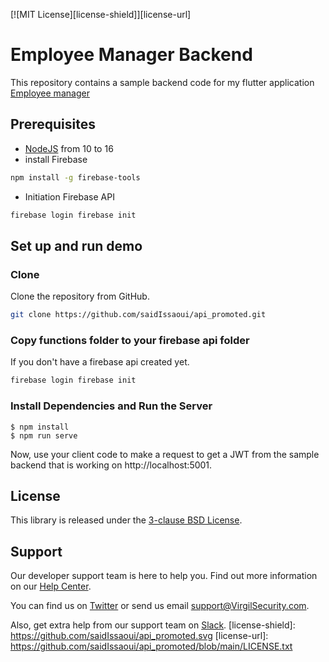[![MIT License][license-shield]][license-url]
# Employee Manager Backend 

This repository contains a sample backend code for my flutter application [Employee manager](https://github.com/saidIssaoui/flutter_employe_manager)


## Prerequisites

- [NodeJS](https://nodejs.org) from 10 to 16
- install Firebase
```sh
npm install -g firebase-tools
```
- Initiation Firebase API
```sh
firebase login firebase init
```

## Set up and run demo

### Clone

Clone the repository from GitHub.

```sh
git clone https://github.com/saidIssaoui/api_promoted.git
```

### Copy functions folder to your firebase api folder

If you don't have a firebase api created yet. 
```sh
firebase login firebase init
``` 



### Install Dependencies and Run the Server

```
$ npm install
$ npm run serve
```
Now, use your client code to make a request to get a JWT from the sample backend that is working on http://localhost:5001.



## License

This library is released under the [3-clause BSD License](LICENSE.txt).

## Support

Our developer support team is here to help you. Find out more information on our [Help Center](https://help.virgilsecurity.com/).

You can find us on [Twitter](https://twitter.com/VirgilSecurity) or send us email support@VirgilSecurity.com.

Also, get extra help from our support team on [Slack](https://virgilsecurity.com/join-community).
[license-shield]: https://github.com/saidIssaoui/api_promoted.svg
[license-url]: https://github.com/saidIssaoui/api_promoted/blob/main/LICENSE.txt